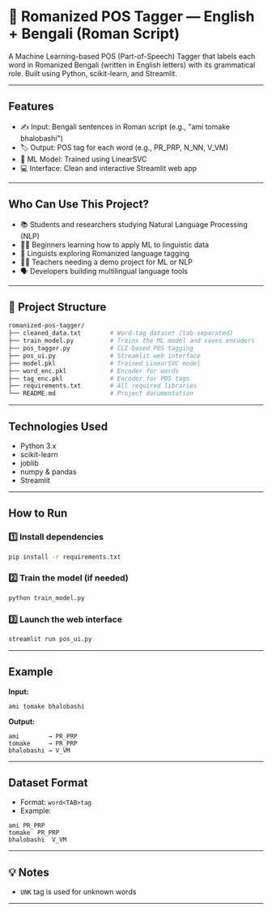 # 📘 Romanized POS Tagger — English + Bengali (Roman Script)

A Machine Learning-based POS (Part-of-Speech) Tagger that labels each word in Romanized Bengali (written in English letters) with its grammatical role. Built using Python, scikit-learn, and Streamlit.

---

##  Features

* ✍️ Input: Bengali sentences in Roman script (e.g., "ami tomake bhalobashi")
* 🏷️ Output: POS tag for each word (e.g., PR\_PRP, N\_NN, V\_VM)
* 🧠 ML Model: Trained using LinearSVC
* 💻 Interface: Clean and interactive Streamlit web app

---

##  Who Can Use This Project?

* 📚 Students and researchers studying Natural Language Processing (NLP)
* 🧑‍💻 Beginners learning how to apply ML to linguistic data
* 🧪 Linguists exploring Romanized language tagging
* 🧑‍🏫 Teachers needing a demo project for ML or NLP
* 🗣️ Developers building multilingual language tools

---

## 📂 Project Structure

```bash
romanized-pos-tagger/
├── cleaned_data.txt        # Word-tag dataset (tab-separated)
├── train_model.py          # Trains the ML model and saves encoders
├── pos_tagger.py           # CLI-based POS tagging
├── pos_ui.py               # Streamlit web interface
├── model.pkl               # Trained LinearSVC model
├── word_enc.pkl            # Encoder for words
├── tag_enc.pkl             # Encoder for POS tags
├── requirements.txt        # All required libraries
└── README.md               # Project documentation
```

---

## Technologies Used

* Python 3.x
* scikit-learn
* joblib
* numpy & pandas
* Streamlit

---

##  How to Run

### 1️⃣ Install dependencies

```bash
pip install -r requirements.txt
```

### 2️⃣ Train the model (if needed)

```bash
python train_model.py
```

### 3️⃣ Launch the web interface

```bash
streamlit run pos_ui.py
```

---

## Example

**Input:**

```
ami tomake bhalobashi
```

**Output:**

```
ami        → PR_PRP
tomake     → PR_PRP
bhalobashi → V_VM
```

---

##  Dataset Format

* Format: `word<TAB>tag`
* Example:

```
ami	PR_PRP
tomake	PR_PRP
bhalobashi	V_VM
```
---

## 💡 Notes

* `UNK` tag is used for unknown words

---

